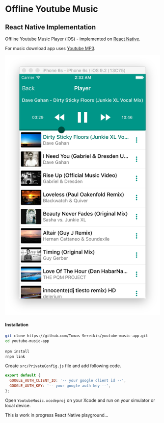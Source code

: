 # Offline Youtube Music
## React Native Implementation

Offline Youtube Music Player (iOS) - implemented on [React Native](https://facebook.github.io/react-native/).

For music download app uses [Youtube MP3](http://www.youtube-mp3.org/).

![Preview](/preview.png)

#### Installation


```sh
git clone https://github.com/Tomas-Sereikis/youtube-music-app.git
cd youtube-music-app

npm install
rnpm link
```

Create `src/PrivateConfig.js` file and add following code.
```javascript
export default {
  GOOGLE_AUTH_CLIENT_ID: '-- your google client id --',
  GOOGLE_AUTH_KEY: '-- your google auth key --',
};
```

Open `YoutubeMusic.xcodeproj` on your Xcode and run on your simulator or local device.

This is work in progress React Native playground...